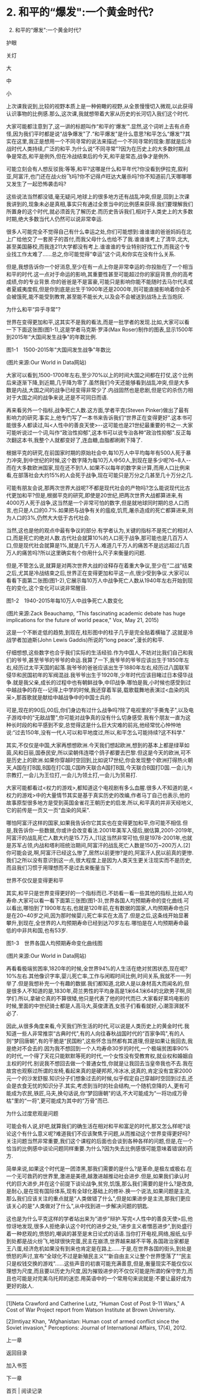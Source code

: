 # 2. 和平的“爆发":一个黄金时代?

2. 和平的“爆发":一个黄金时代?

护眼

关灯

大

中

小

上次课我说到,比较的视野本质上是一种俯瞰的视野,从全景慢慢切入微观,以此获得认识事物的比例感.那么,这次课,我就想带着大家从历史的长河切入我们这个时代.

大家可能都注意到了,这一讲的标题叫作“和平的'爆发’".显然,这个词听上去有点奇怪,因为我们平时都是说“战争爆发"了.“和平爆发"是什么意思?和平怎么“爆发"?其实在这里,我正是想用一个不同寻常的说法来描述一个不同寻常的现象:那就是后冷战时代人类持续,广泛的和平.为什么说“不同寻常"?因为在历史上的大多数时期,战争是常态,和平是例外,但在冷战结束后的今天,和平是常态,战争才是例外.

可能立刻会有人想反驳我:等等,和平?这哪是什么和平年代?你没看到伊拉克,叙利亚,阿富汗,也门还在战火纷飞吗?你不记得卢旺达大屠杀吗?你不知道前几天哪哪哪又发生了一起恐怖袭击吗?

这些说法当然都没错,毫无疑问,地球上的很多地方还有战乱冲突,但是,回到上次课我讲到的,现象未必是真相,事实只有通过全景当中的比例感来获得.我们要理解我们所置身的这个时代,就必须首先了解历史.而历史告诉我们,相对于人类史上的大多数时期,绝大多数当代人仍然可以说非常幸运.

很多人可能完全不觉得自己有什么幸运之处,你们可能想到:谁谁谁的爸爸妈妈在北上广给他交了一套房子的首付,而我父母什么也给不了我.谁谁谁考上了清华,北大,甚至美国藤校,而我连211大学都没有考上.谁谁谁的专业特别好找工作,而我这个专业找工作太难了......总之,你可能觉得“幸运"这个词,和你实在没有什么关系.

但是,我想告诉你一个好消息,至少在有一点上你是非常幸运的:你投胎在了一个相当和平的时代.这一点对于命运的影响,其重要性甚至可能超过你的家庭背景,你的高考成绩,你的专业背景.你的爸爸是不是富豪,可能只是影响你能不能随时去马尔代夫或者夏威夷度假,但是你到底是出生于1900年还是2000年,则可能直接影响着你会不会被饿死,能不能受到教育,甚至能不能长大,以及会不会被送到战场上去当炮灰.

为什么和平“异乎寻常"?

世界在变得更加和平,这其实不是我的看法,而是一批学者的发现.比如,大家可以看一下下面这张图(图1-1),这是学者马克斯·罗泽(Max Roser)制作的图表,显示1500年到2015年“大国间发生战争"的年数比例.

图1-1　1500-2015年“大国间发生战争"年数比

(图片来源:Our World in Data网站)

大家可以看到,1500-1700年左右,至少70%以上的时间大国之间都在打仗,这个比例后来逐渐下降,到近期,几乎降为零了.虽然我们今天还能够看到战乱冲突,但是大多数是内战,大国之间的战争已经变得非常少了.内战固然也是悲剧,但是它的杀伤力相对于大国之间的战争来说,还是不可同日而语.

再来看另外一个指标,战争死亡人数.这方面,学者平克(Steven Pinker)做出了最有影响力的研究.事实上,他专门写了一本书来告诉我们“世界正在变得更好".这本书可能很多人都读过,叫<人性中的善良天使>--这可能也是21世纪最重要的书之一.大家可能听说过一个词,叫作“政治性抑郁",这本书可以说专治各种“政治性抑郁".反正每次翻这本书,我整个人就都变好了,连血糖,血脂都刷刷下降了.

根据平克的研究,在前国家时期的原始社会中,每10万人中平均每年有500人死于暴力冲突,到中世纪的时候,这个数字降为每10万人中50人,到现在是多少呢?6~8人--而在大多数欧洲国家,现在还不到1人.如果不以每年的数字来计算,而用人口比例来看,在部落社会大约15%的人会死于战争,现在可能只是万分之几甚至几十万分之几.

可能有朋友会说,那两次世界大战呢?不都是现代社会的产物吗?怎么能说现代比古代更加和平?但是,根据平克的研究,即使是20世纪,把两次世界大战都算进来,有4000万人死于战争,这当然是一个非常可怕的数字,但是就地球同时期的总人口而言,也只是人口的0.7%.如果把与战争有关的瘟疫,饥荒,屠杀造成的死亡都算进来,则为人口的3%,仍然大大低于古代社会.

当然,这也是他的观点中最有争议的部分.有学者认为,关键的指标不是死亡的相对人口,而是死亡的绝对人数.古代社会就算10%的人口死于战争,那可能也是几百万人口,但是现代社会就算是1%,就是几千万人.难道几千万人的痛苦不是远远超过几百万人的痛苦吗?所以这里确实有个你用什么尺子来衡量的问题.

但是,不管怎么说,就算是对两次世界大战的诠释存在着重大争议,至少在“二战"结束之后,尤其是冷战结束之后,世界正在变得更加和平这一点,很少受到争议.大家可以看看下面第二张图(图1-2),它展示每10万人中战争死亡人数从1940年左右开始到现在的变化,这个变化可以说非常醒目.

图1-2　1940-2015年每10万人中战争死亡人数变化

(图片来源:Zack Beauchamp, “This fascinating academic debate has huge implications for the future of world peace," Vox, May 21, 2015)

这是一个不断走低的趋势,到现在,柱形图中的柱子几乎是完全贴着横轴了.这就是冷战学者加迪斯(John Lewis Gaddis)所说的“long peace",漫长的和平.

仔细想想,这些数字也合乎我们实际的生活经验.作为中国人,不妨对比我们自己和我们的爷爷,甚至爷爷的爷爷的命运.我算了一下,我爷爷的爷爷应该出生于1850年左右,经历过太平天国的起落.我爷爷的爸爸应该出生于1880年左右,经历过八国联军侵华和民国初年的军阀混战.我爷爷出生于1920年,少年时代应该目睹过日本侵华战争.就是我父亲,成长的过程中也有朝鲜战争,中印战争.哪怕是我,小时候也感受到过中越战争的存在--记得上中学的时候,我还穿着军装,载歌载舞地表演过<血染的风采>,那首歌就是献给中越战争中的中国士兵的.

可是,现在的90后,00后,你们身边有过什么战争吗?除了电视里的“手撕鬼子",以及电子游戏中的“无敌战警",你可能对战争真的没有什么切身感受.我有个朋友一直为这种长时段的和平感到不安,总觉得这是什么巨大灾难的前兆,他经常忧心忡忡地说:“过去150年,没有一代人可以和平地度过,所以,和平怎么可能持续?这不科学."

其实,不仅仅是中国,大家再想想欧洲.今天我们想起欧洲,想到的基本上都是绿草如茵,风和日丽,国泰民安,所以梁朝伟连喂个鸽子都要去巴黎.但这是今天的欧洲,可不是历史上的欧洲.如果你穿越时空回到,比如说17世纪,你会发现整个欧洲打得热火朝天,A国在打B国,B国在打C国,C国昨天联合A国打B国,今天联合B国打D国.一会儿为宗教打,一会儿为王位打,一会儿为领土打,一会儿为贸易打.

大家可能都看过<权力的游戏>,都知道这个电视剧有多么血腥.很多人不知道的是,<权力的游戏>中的大量情节其实是基于真实历史的改编,作者马丁自己也表示,他的故事原型很多地方是受到英国金雀花王朝历史的启发.所以,和平真的并非天经地义,它的前传是一页又一页“血染的风采".

哪怕阿富汗这样的国家,如果我告诉你它其实也在变得更加和平,你可能不相信.但是,我告诉你一些数据,你或许会改变看法.2001年美军入侵后,据估算,2001-2019年,阿富汗的战乱死亡人数大约是15.7万人,[1]这当然非常可怕,但是1978-2001年,也就是苏军占领,内战和塔利班统治期间,阿富汗的战乱死亡人数是150万~200万人.[2]你可能会说,啊,阿富汗已经这么惨了,居然以前更惨?是的,阿富汗人民以前真的更惨.我们之所以没有意识到这一点,很大程度上是因为人类天生更关注现实而不是历史,而且我们习惯于用理想而不是过去来衡量当下.

世界不仅仅是变得更和平

其实,和平只是世界变得更好的一个指标而已.不妨看一看一些其他的指标,比如人均寿命.大家可以看一看下面第三张图(图1-3),世界各国人均预期寿命的变化曲线.可以看出,哪怕到了1900年左右,也就是120年前,在有数据的国家,人均预期寿命也只是在20~40岁之间,因为那时候婴儿死亡率实在太高了.但是之后,这条线开始显著攀升,到现在,全世界的人均预期寿命已经到达70岁左右.哪怕是在人均预期寿命最低的中非共和国,也有53岁.

图1-3　世界各国人均预期寿命变化曲线图

(图片来源:Our World in Data网站)

再看看极端贫困率,1820年的时候,全世界94%的人生活在绝对贫困状态,现在呢?10%左右.其他像识字率,婴儿死亡率,工作与闲暇时间比例,时间关系,我就不一一列举了.但是我想补充一个有趣的数据.我们都知道,北欧人是以身材高大而闻名的,但是很多人不知道的是,1830年,荷兰男性的平均身高是1米64.1米64的北欧男子啊,同学们.所以,拿破仑真的不算很矮,他只是代表了他的时代而已.大家看好莱坞电影的时候,里面的中世纪骑士都是人高马大,英俊潇洒,女孩子们看看就好,心潮澎湃就不必了.

因此,从很多角度来看,今天我们所生活的时代,可以说是人类历史上的黄金时代.我知道一些人非常推崇“古典时代",有的人向往春秋战国时代的“百家争鸣",有的人则“梦回唐朝",有的干脆是“民国粉",这些怀念当然都有其道理,但是如果让我回去,我是绝对不会去的.因为我不想回到一个人均寿命30岁的时代,一个极端贫困率90%的时代,一个得了天花只能默默等死的时代,一个女性没有受教育权,就业权和婚姻自主权的时代.别说我不想回去做一个普通女性,你就是让我回去当皇帝我也不去.我在故宫也观察过所谓的龙椅,看起来真的是硬邦邦,冷冰冰,说真的,肯定没有宜家2000元一个的沙发舒服.知识分子们想象过去的时候,似乎假定自己穿越时空回到过去,还会是衣食无忧的知识分子.其实,考虑到当时的社会结构,一个随机空降的人,更有可能成为农民,铁匠,马夫,换句话说,你“梦回唐朝"的话,不大可能成为“一将功成万骨枯"里的“一将",更可能成为其中的“万骨"而已.

为什么过度悲观是问题

可能会有人说,好吧,就算我们的确生活在相对和平和富足的时代,那又怎么样呢?谈论这个有什么意义呢?难道我们不应该聚焦于问题,从而推动这个世界变得更好吗?关注问题当然非常重要,我们这个课程的后面也会谈到各种各样的问题,但是,在一个恰当的比例感中谈论问题同样重要.为什么?因为失去比例感很可能意味着错误的药方.

简单来说,如果这个时代是一团漆黑,那我们需要的是什么?是革命,是极左或极右.在一个无可救药的世界里,激进是美德,越激进越推动社会进步.但是,如果我们承认时代的巨大进步,并在这个前提下谈论战争,贫穷,饥饿,那么我们需要的是什么?是改良,是耐心,是在现有国际体系,现有全球化基础上的修补.换一个说法,如果问题是主流,那么我们应该关注的重点就是“人类做错了什么",但是如果进步是主流,那我们更应该关心的是“人类做对了什么",从中找到进一步解决问题的钥匙.

这也是为什么平克这样的学者站出来为“进步"辩护.写完<人性中的善良天使>后,他惊讶地发现,很多人拒绝承认这个时代的进步之处,“进步主义者憎恶进步",到处盛行着一种悲观的,愤怒的,嘲讽的甚至是末日论式的话语.当你打开电视,网络,报纸,似乎到处都是战火纷飞,地球很快完蛋,民主在崩溃,世界越来越不平等,各国政治家都是王八蛋,经济危机如果没有到来也肯定是在路上......于是,在世界各国的街头,到处是愤怒的声讨,宣布“全球化不过是新殖民主义"“新自由主义让整个世界堕落了"“民主只是权钱交换的游戏"......这些声音的初衷可能充满善意,但是,衡量现实不能仅仅以理想为尺度,而且要以历史为尺度,因为摧毁进步的不仅仅可能是所谓的保守势力,而且也可能是对完美乌托邦的迷恋.用英语中的一个常用句来说就是:不要让最好成为更好的敌人.

* * *

[1]Neta Crawford and Catherine Lutz, “Human Cost of Post 9-11 Wars," A Cost of War Project report from Watson Institute at Brown University.

[2]Imtiyaz Khan, “Afghanistan: Human cost of armed conflict since the Soviet invasion," Perceptions: Journal of International Affairs, 17(4), 2012.

上一章

返回目录

加入书签

下一章

首页 | 阅读记录